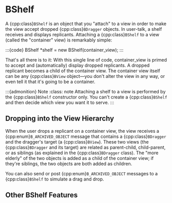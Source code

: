 # BShelf

A {cpp:class}`BShelf` is an object that you "attach" to a view in order to
make the view accept dropped {cpp:class}`BDragger` objects. In user-talk, a
shelf receives and displays replicants. Attaching a {cpp:class}`BShelf` to
a view (called the "container" view) is remarkably simple:

:::{code}
BShelf *shelf = new BShelf(container_view);
:::

That's all there is to it: With this single line of code, container_view
is primed to accept and (automatically) display dropped replicants. A
dropped replicant becomes a child of the container view. The container view
itself can be any {cpp:class}`BView` object—you don't alter the view in any
way, or even tell it that it's going to be a container.

:::{admonition} Note
:class: note
Attaching a shelf to a view is performed by the {cpp:class}`BShelf`
constructor only. You can't create a {cpp:class}`BShelf` and then decide
which view you want it to serve.
:::

## Dropping into the View Hierarchy

When the user drops a replicant on a container view, the view receives a
{cpp:enum}`B_ARCHIVED_OBJECT` message that contains a {cpp:class}`BDragger`
and the dragger's target (a {cpp:class}`BView`). These two views (the
{cpp:class}`BDragger` and its target) are related as parent-child,
child-parent, or as siblings (as explained in the {cpp:class}`BDragger`
class). The "more elderly" of the two objects is added as a child of the
container view; if they're siblings, the two objects are both added as
children.

You can also send or post {cpp:enum}`B_ARCHIVED_OBJECT` messages to a
{cpp:class}`BShelf` to simulate a drag and drop.

## Other BShelf Features


